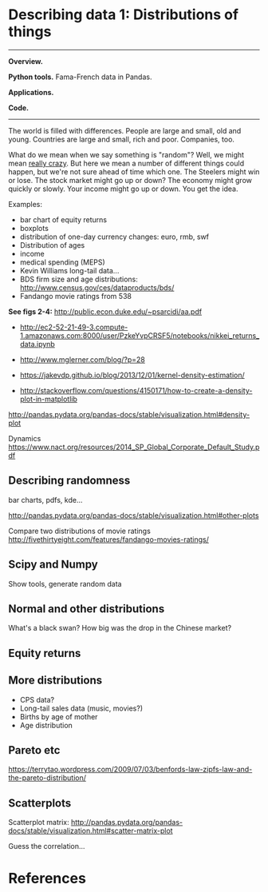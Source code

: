 # Describing data 1:  Distributions of things


---
**Overview.**

**Python tools.**  Fama-French data in Pandas.

**Applications.**

**Code.**

---

The world is filled with differences.  People are large and small, old and young.  Countries are large and small, rich and poor.  Companies, too.

What do we mean when we say something is "random"?  Well, we might mean [really crazy](http://www.urbandictionary.com/define.php?term=Random).  But here we mean a number of different things could happen, but we're not sure ahead of time which one.  The Steelers might win or lose.  The stock market might go up or down?  The economy might grow quickly or slowly.  Your income might go up or down.  You get the idea.


Examples:
* bar chart of equity returns
* boxplots
* distribution of one-day currency changes:  euro, rmb, swf
* Distribution of ages
* income
* medical spending (MEPS)
* Kevin Williams long-tail data...
* BDS firm size and age distributions:  http://www.census.gov/ces/dataproducts/bds/
* Fandango movie ratings from 538


**See figs 2-4:**  http://public.econ.duke.edu/~psarcidi/aa.pdf

* http://ec2-52-21-49-3.compute-1.amazonaws.com:8000/user/PzkeYvpCRSF5/notebooks/nikkei_returns_data.ipynb
* http://www.mglerner.com/blog/?p=28
* https://jakevdp.github.io/blog/2013/12/01/kernel-density-estimation/

* http://stackoverflow.com/questions/4150171/how-to-create-a-density-plot-in-matplotlib

http://pandas.pydata.org/pandas-docs/stable/visualization.html#density-plot


Dynamics
https://www.nact.org/resources/2014_SP_Global_Corporate_Default_Study.pdf

## Describing randomness


bar charts, pdfs, kde...


http://pandas.pydata.org/pandas-docs/stable/visualization.html#other-plots

Compare two distributions of movie ratings
http://fivethirtyeight.com/features/fandango-movies-ratings/


## Scipy and Numpy

Show tools, generate random data


## Normal and other distributions

What's a black swan?  How big was the drop in the Chinese market?




## Equity returns


## More distributions

* CPS data?
* Long-tail sales data (music, movies?)
* Births by age of mother
* Age distribution


## Pareto etc

https://terrytao.wordpress.com/2009/07/03/benfords-law-zipfs-law-and-the-pareto-distribution/


## Scatterplots

Scatterplot matrix:  http://pandas.pydata.org/pandas-docs/stable/visualization.html#scatter-matrix-plot

Guess the correlation...


# References

